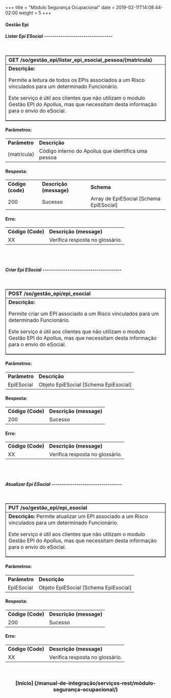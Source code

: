 ﻿+++
title = "Módulo Segurança Ocupacional"
date =  2019-02-11T14:08:44-02:00
weight = 5
+++

#### **Gestão Epi**

#### *Listar Epi ESocial* ---------------------------------

<br>

<table border="1">

<tr>
<td><b> GET /so/gestão_epi/listar_epi_esocial_pessoa/{matricula}</b></td>   
</tr>
   
<tr>
<td> <b> Descrição: </b>
<p> Permite a leitura de todos os EPIs associados a um Risco vinculados para um determinado Funcionário. 

<p> Este serviço é útil aos clientes que não utilizam o modulo Gestão EPI do Apollus, mas que necessitam desta informação para o envio do eSocial.

</td>
</table>

#### Parâmetros:
 
<table>

<tr>
<td> <b>Parâmetro </b></td> 
<td> <b>Descrição </b>  </td>
</tr>

<tr>
<td> {matricula}  </td> 
<td>Código interno do Apollus que identifica uma pessoa

</td>
</tr>
  
</table>

#### Resposta:
 
<table>

<tr>
<td> <b>Código (code) </b> </td> 
<td> <b>Descrição (message) </b> </td>
<td> <b>Schema <b/> </td>
</tr>

<tr>
<td> 200 </td> 
<td> Sucesso </td>
<td> Array de EpiESocial
[Schema EpiESocial]


</td>
</tr>
  
</table>

#### Erro:
 
<table>

<tr>
<td> <b>Código (Code) </b></td> 
<td> <b>Descrição (message) </b>  </td>
</tr>

<tr>
<td> XX </td> 
<td> Verifica resposta no glossário.</td> 
</td>
</tr>

</table>

<br>

<br>

#### *Criar Epi ESocial* --------------------------------------

<br>

<table border="1">

<tr>
<td><b>POST  /so/gestão_epi/epi_esocial</b></td>   
</tr>
   
<tr>
<td> <b> Descrição: </b> 
<p> Permite criar um EPI associado a um Risco vinculados para um determinado Funcionário. 
<p> Este serviço é útil aos clientes que não utilizam o modulo Gestão EPI do Apollus, mas que necessitam desta informação para o envio do eSocial.
</td>
</table>

#### Parâmetros:
 
<table>

<tr>
<td> <b>Parâmetro </b></td> 
<td> <b>Descrição </b>  </td>
</tr>

<tr>
<td> EpiESocial  </td> 
<td>Objeto EpiESocial
 [Schema EpiEsocial]

</td>
</tr>
  
</table>

#### Resposta:
 
<table>

<tr>
<td> <b>Código (Code) </b></td> 
<td> <b>Descrição (message) </b>  </td>
</tr>

<tr>
<td> 200</td> 
<td> Sucesso</td>

</td>
</tr>

  
</table>

#### Erro:
 
<table>

<tr>
<td> <b>Código (Code) </b></td> 
<td> <b>Descrição (message) </b>  </td>
</tr>

<tr>
<td> XX </td> 
<td> Verifica resposta no glossário.</td> 
</td>
</tr>

</table>
  
<br>

<br>

#### *Atualizar Epi ESocial* ----------------------------------

<br>

<table border="1">

<tr>
<td><b> PUT  /so/gestão_epi/epi_esocial</b></td>   
</tr>
   
<tr>
<td> <b> Descrição: </b> 
Permite atualizar um EPI associado a um Risco vinculados para um determinado Funcionário. 
<p> Este serviço é útil aos clientes que não utilizam o modulo Gestão EPI do Apollus, mas que necessitam desta informação para o envio do eSocial.
</td>
</table>

#### Parâmetros:
 
<table>

<tr>
<td> <b>Parâmetro </b></td> 
<td> <b>Descrição </b>  </td>
</tr>

<tr>
<td> EpiESocial  </td> 
<td> Objeto EpiESocial
 [Schema EpiEsocial] </td>
</tr>
  
</table>

#### Resposta:
 
<table>

<tr>
<td> <b>Código (Code) </b></td> 
<td> <b>Descrição (message) </b> </td>

</tr>

<tr>
<td> 200</td> 
<td> Sucesso</td>

</td>
</tr>

  
</table>

#### Erro:
 
<table>

<tr>
<td> <b>Código (Code) </b></td> 
<td> <b>Descrição (message) </b>  </td>
</tr>

<tr>
<td> XX </td> 
<td> Verifica resposta no glossário.</td> 
</td>
</tr>

</table> 

<br>

<center> <h3> [Início] (/manual-de-integração/serviços-rest/módulo-segurança-ocupacional/) <h3> </center>
